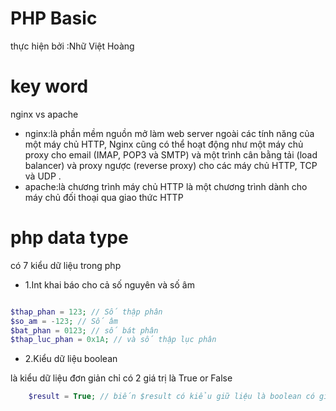 # PHP Basic 
thực hiện bởi :Nhữ Việt Hoàng
# key word 
nginx vs apache
* nginx:là phần mềm nguồn mở làm web server ngoài các tính năng của một máy chủ HTTP, Nginx cũng có thể hoạt động như một máy chủ proxy cho email (IMAP, POP3 và SMTP) và một trình cân bằng tải (load balancer) và proxy ngược (reverse proxy) cho các máy chủ HTTP, TCP và UDP .
* apache:là chương trình máy chủ HTTP là một chương trình dành cho máy chủ đối thoại qua giao thức HTTP

# php data type
có 7 kiểu dữ liệu trong php 
* 1.Int 
khai báo cho cả số nguyên và số âm
```php

$thap_phan = 123; // Số thập phân
$so_am = -123; // Số âm
$bat_phan = 0123; // số bát phân
$thap_luc_phan = 0x1A; // và số thập lục phân

```

* 2.Kiểu dữ liệu boolean

là kiểu dữ liệu đơn giản chỉ có 2 giá trị là True or False

```php
    $result = True; // biến $result có kiểu giữ liệu là boolean có giá trị là true

```

